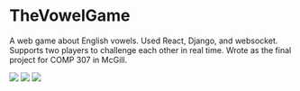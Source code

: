 # TheVowelGame
A web game about English vowels. Used React, Django, and websocket. Supports two players to challenge each other in real time. Wrote as the final project for COMP 307 in McGill.


![](https://user-images.githubusercontent.com/8275280/91279969-bda61b80-e7b8-11ea-8a3b-c2232e15367d.png)
![](https://user-images.githubusercontent.com/8275280/91280026-cd256480-e7b8-11ea-8e4b-e330284fb3a0.png)
![](https://user-images.githubusercontent.com/8275280/91280054-d57d9f80-e7b8-11ea-8e40-f8d06ae2c44b.png)
